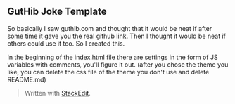 ﻿## GutHib Joke Template
So basically I saw guthib.com and thought that it would be neat if after some time it gave you the real github link. Then I thought it would be neat if others could use it too. So I created this. 

In the beginning of the index.html file there are settings in the form of JS variables with comments, you'll figure it out. 
(after you chose the theme you like, you can delete the css file of the theme you don't use and delete README.md)


> Written with [StackEdit](https://stackedit.io/).

